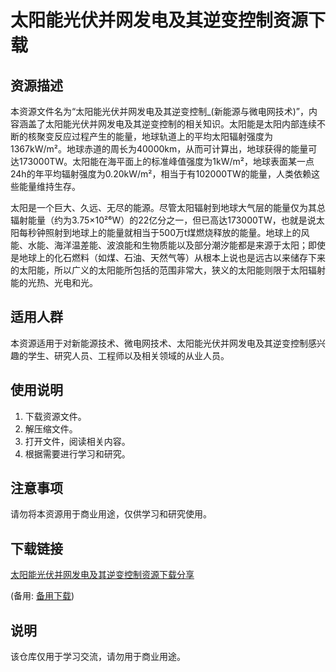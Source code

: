 # 太阳能光伏并网发电及其逆变控制资源下载

## 资源描述

本资源文件名为“太阳能光伏并网发电及其逆变控制_(新能源与微电网技术)”，内容涵盖了太阳能光伏并网发电及其逆变控制的相关知识。太阳能是太阳内部连续不断的核聚变反应过程产生的能量，地球轨道上的平均太阳辐射强度为1367kW/m²。地球赤道的周长为40000km，从而可计算出，地球获得的能量可达173000TW。太阳能在海平面上的标准峰值强度为1kW/m²，地球表面某一点24h的年平均辐射强度为0.20kW/m²，相当于有102000TW的能量，人类依赖这些能量维持生存。

太阳是一个巨大、久远、无尽的能源。尽管太阳辐射到地球大气层的能量仅为其总辐射能量（约为3.75×10²⁶W）的22亿分之一，但已高达173000TW，也就是说太阳每秒钟照射到地球上的能量就相当于500万t煤燃烧释放的能量。地球上的风能、水能、海洋温差能、波浪能和生物质能以及部分潮汐能都是来源于太阳；即使是地球上的化石燃料（如煤、石油、天然气等）从根本上说也是远古以来储存下来的太阳能，所以广义的太阳能所包括的范围非常大，狭义的太阳能则限于太阳辐射能的光热、光电和光。

## 适用人群

本资源适用于对新能源技术、微电网技术、太阳能光伏并网发电及其逆变控制感兴趣的学生、研究人员、工程师以及相关领域的从业人员。

## 使用说明

1. 下载资源文件。
2. 解压缩文件。
3. 打开文件，阅读相关内容。
4. 根据需要进行学习和研究。

## 注意事项

请勿将本资源用于商业用途，仅供学习和研究使用。

## 下载链接
[太阳能光伏并网发电及其逆变控制资源下载分享](https://pan.quark.cn/s/4086089a227b) 

(备用: [备用下载](https://pan.baidu.com/s/1UYBjQXN0HwVmiV5gDfX8RA?pwd=1234))

## 说明

该仓库仅用于学习交流，请勿用于商业用途。
